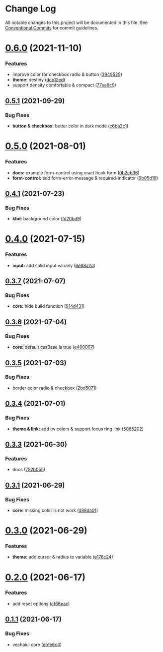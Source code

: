 # Change Log

All notable changes to this project will be documented in this file.
See [Conventional Commits](https://conventionalcommits.org) for commit guidelines.

# [0.6.0](https://github.com/vechai/vechaiui/compare/@mintgate/mintflow/core@0.5.1...@mintgate/mintflow/core@0.6.0) (2021-11-10)


### Features

* improve color for checkbox radio & button ([3949529](https://github.com/vechai/vechaiui/commit/3949529cc596328f7ee25790a9760d38c6fec8c8))
* **theme:** destiny ([dcb12ed](https://github.com/vechai/vechaiui/commit/dcb12ed6082c9dce591bfbb598d9121ef3ab0821))
* support density comfortable & compact ([77ea8c9](https://github.com/vechai/vechaiui/commit/77ea8c907dd18b1837e3788197730b1eed66fc9d))





## [0.5.1](https://github.com/vechai/vechaiui/compare/@mintgate/mintflow/core@0.5.0...@mintgate/mintflow/core@0.5.1) (2021-09-29)


### Bug Fixes

* **button & checkbox:** better color in dark mode ([c6ba2c1](https://github.com/vechai/vechaiui/commit/c6ba2c1335511ac31a527b429e08b9684f5d40ff))





# [0.5.0](https://github.com/vechai/vechaiui/compare/@mintgate/mintflow/core@0.4.1...@mintgate/mintflow/core@0.5.0) (2021-08-01)


### Features

* **docs:** example form-control using react hook form ([0b2cb36](https://github.com/vechai/vechaiui/commit/0b2cb367f4ce39f2e33dc1b26d5e234e9e1e76cd))
* **form-control:** add form-error-message & required-indicator ([9b05d19](https://github.com/vechai/vechaiui/commit/9b05d1910375e8fc9df66891e43bbd8a74f5d30c))





## [0.4.1](https://github.com/vechai/vechaiui/compare/@mintgate/mintflow/core@0.4.0...@mintgate/mintflow/core@0.4.1) (2021-07-23)


### Bug Fixes

* **kbd:** background color ([fd20bd9](https://github.com/vechai/vechaiui/commit/fd20bd9bfd34627bc8281bb13d8c39e239c9cb59))





# [0.4.0](https://github.com/vechai/vechaiui/compare/@mintgate/mintflow/core@0.3.7...@mintgate/mintflow/core@0.4.0) (2021-07-15)


### Features

* **input:** add solid input variany ([6e88a2d](https://github.com/vechai/vechaiui/commit/6e88a2d86f46580b063d8807875d1ca462d7097a))





## [0.3.7](https://github.com/vechai/vechaiui/compare/@mintgate/mintflow/core@0.3.6...@mintgate/mintflow/core@0.3.7) (2021-07-07)


### Bug Fixes

* **core:** hide build function ([914d431](https://github.com/vechai/vechaiui/commit/914d4314bd32cdab623c25f65b6bf0e86cf308bb))





## [0.3.6](https://github.com/vechai/vechaiui/compare/@mintgate/mintflow/core@0.3.5...@mintgate/mintflow/core@0.3.6) (2021-07-04)


### Bug Fixes

* **core:** default cssBase is true ([e400067](https://github.com/vechai/vechaiui/commit/e40006768edbcd6a83dab977a937efe35cae05a9))





## [0.3.5](https://github.com/vechai/vechaiui/compare/@mintgate/mintflow/core@0.3.4...@mintgate/mintflow/core@0.3.5) (2021-07-03)


### Bug Fixes

* border color radio & checkbox ([2bd5071](https://github.com/vechai/vechaiui/commit/2bd50717849440c9ff583d7b19cc808469e77ce9))





## [0.3.4](https://github.com/vechai/vechaiui/compare/@mintgate/mintflow/core@0.3.3...@mintgate/mintflow/core@0.3.4) (2021-07-01)


### Bug Fixes

* **theme & link:** add tw colors & support focus ring link ([5065202](https://github.com/vechai/vechaiui/commit/5065202c07616ad1b69e0b07f9391e395e55f409))





## [0.3.3](https://github.com/vechai/vechaiui/compare/@mintgate/mintflow/core@0.3.1...@mintgate/mintflow/core@0.3.3) (2021-06-30)


### Features

* docs ([752b055](https://github.com/vechai/vechaiui/commit/752b055c0041b8762630cd0b5eef695fcad6a887))





## [0.3.1](https://github.com/vechai/vechaiui/compare/@mintgate/mintflow/core@0.3.0...@mintgate/mintflow/core@0.3.1) (2021-06-29)


### Bug Fixes

* **core:** missing color is not work ([d88da01](https://github.com/vechai/vechaiui/commit/d88da01b52a7830b95dc13a25cd2cb23ddc8edbd))





# [0.3.0](https://github.com/vechai/vechaiui/compare/@mintgate/mintflow/core@0.2.0...@mintgate/mintflow/core@0.3.0) (2021-06-29)


### Features

* **theme:** add cursor & radius to variable ([e176c24](https://github.com/vechai/vechaiui/commit/e176c24def39299f62b6352183c174d1f3a1bc69))





# [0.2.0](https://github.com/vechai/vechaiui/compare/@mintgate/mintflow/core@0.1.1...@mintgate/mintflow/core@0.2.0) (2021-06-17)


### Features

* add reset options ([cf66eac](https://github.com/vechai/vechaiui/commit/cf66eac0e33aca2b4ca089f8239689b37e429a86))





## [0.1.1](https://github.com/vechai/vechaiui/compare/@mintgate/mintflow/core@0.1.0...@mintgate/mintflow/core@0.1.1) (2021-06-17)


### Bug Fixes

* vechaiui core ([ebfe6c4](https://github.com/vechai/vechaiui/commit/ebfe6c4e85354ceb73d38fa0c1768c2e678f257d))

